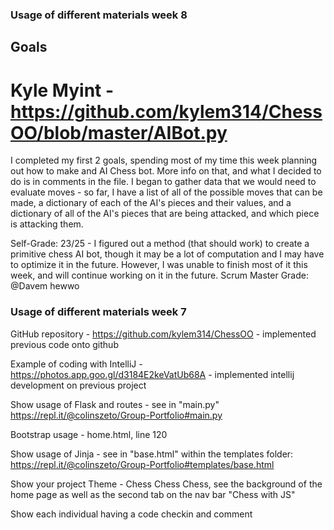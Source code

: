 ### Usage of different materials week 8

## Goals

# Kyle Myint - https://github.com/kylem314/ChessOO/blob/master/AIBot.py

I completed my first 2 goals, spending most of my time this week planning out how to make and AI Chess bot.  More info on that, and what I decided to do is in comments in the file.  I began to gather data that we would need to evaluate moves - so far, I have a list of all of the possible moves that can be made, a dictionary of each of the AI's pieces and their values, and a dictionary of all of the AI's pieces that are being attacked, and which piece is attacking them.

Self-Grade: 23/25 - I figured out a method (that should work) to create a primitive chess AI bot, though it may be a lot of computation and I may have to optimize it in the future.  However, I was unable to finish most of it this week, and will continue working on it in the future.
Scrum Master Grade:  @Davem hewwo


### Usage of different materials week 7

GitHub repository - https://github.com/kylem314/ChessOO - implemented previous code onto github

Example of coding with IntelliJ - https://photos.app.goo.gl/d3184E2keVatUb68A - implemented intellij development on previous project

Show usage of Flask and routes - see in "main.py" https://repl.it/@colinszeto/Group-Portfolio#main.py

Bootstrap usage - home.html, line 120

Show usage of Jinja - see in "base.html" within the templates folder: https://repl.it/@colinszeto/Group-Portfolio#templates/base.html

Show your project Theme - Chess Chess Chess, see the background of the home page as well as the second tab on the nav bar "Chess with JS"

Show each individual having a code checkin and comment
